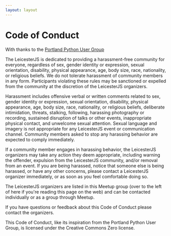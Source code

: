 ```yaml
---
layout: layout
---
```


# Code of Conduct

With thanks to the [Portland Python User Group](https://www.meetup.com/pdxpython/pages/12061872/Code_of_Conduct/)

The LeicesterJS is dedicated to providing a harassment-free community for everyone, regardless of sex, gender identity or expression, sexual orientation, disability, physical appearance, age, body size, race, nationality, or religious beliefs. We do not tolerate harassment of community members in any form. Participants violating these rules may be sanctioned or expelled from the community at the discretion of the LeicesterJS organizers.

Harassment includes offensive verbal or written comments related to sex, gender identity or expression, sexual orientation, disability, physical appearance, age, body size, race, nationality, or religious beliefs, deliberate intimidation, threats, stalking, following, harassing photography or recording, sustained disruption of talks or other events, inappropriate physical contact, and unwelcome sexual attention. Sexual language and imagery is not appropriate for any LeicesterJS event or communication channel. Community members asked to stop any harassing behavior are expected to comply immediately.

If a community member engages in harassing behavior, the LeicesterJS organizers may take any action they deem appropriate, including warning the offender, expulsion from the LeicesterJS community, and/or removal from an event. If you are being harassed, notice that someone else is being harassed, or have any other concerns, please contact a LeicesterJS organizer immediately, or as soon as you feel comfortable doing so.

The LeicesterJS organizers are listed in this Meetup group (over to the left of here if you're reading this page on the web) and can be contacted individually or as a group through Meetup.

If you have questions or feedback about this Code of Conduct please contact the organizers.

This Code of Conduct, like its inspiration from the Portland Python User Group, is licensed under the Creative Commons Zero license.
